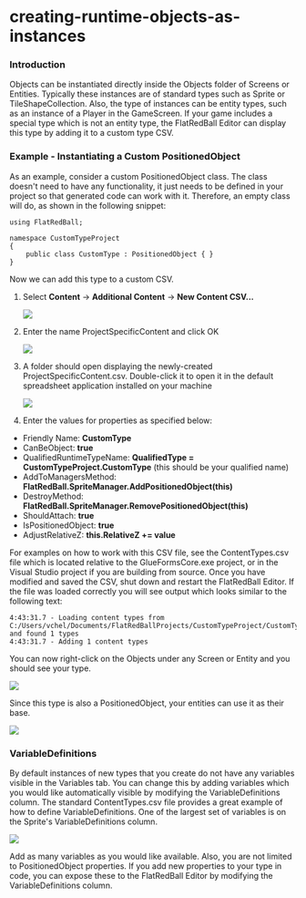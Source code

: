 # creating-runtime-objects-as-instances

### Introduction

Objects can be instantiated directly inside the Objects folder of Screens or Entities. Typically these instances are of standard types such as Sprite or TileShapeCollection. Also, the type of instances can be entity types, such as an instance of a Player in the GameScreen. If your game includes a special type which is not an entity type, the FlatRedBall Editor can display this type by adding it to a custom type CSV.

### Example - Instantiating a Custom PositionedObject

As an example, consider a custom PositionedObject class. The class doesn't need to have any functionality, it just needs to be defined in your project so that generated code can work with it. Therefore, an empty class will do, as shown in the following snippet:

```
using FlatRedBall;

namespace CustomTypeProject
{
    public class CustomType : PositionedObject { }
}
```

Now we can add this type to a custom CSV.

1.  Select **Content** -> **Additional Content** -> **New Content CSV...**

    ![](../../../../../../media/2023-05-img_645d6d3eb725a.png)
2.  Enter the name ProjectSpecificContent and click OK

    ![](../../../../../../media/2023-05-img_645d6d7b58eb4.png)
3.  A folder should open displaying the newly-created ProjectSpecificContent.csv. Double-click it to open it in the default spreadsheet application installed on your machine

    ![](../../../../../../media/2023-05-img_645d6dc7d1061.png)
4. Enter the values for properties as specified below:

* Friendly Name: **CustomType**
* CanBeObject: **true**
* QualifiedRuntimeTypeName: **QualifiedType = CustomTypeProject.CustomType** (this should be your qualified name)
* AddToManagersMethod: **FlatRedBall.SpriteManager.AddPositionedObject(this)**
* DestroyMethod: **FlatRedBall.SpriteManager.RemovePositionedObject(this)**
* ShouldAttach: **true**
* IsPositionedObject: **true**
* AdjustRelativeZ: **this.RelativeZ += value**

For examples on how to work with this CSV file, see the ContentTypes.csv file which is located relative to the GlueFormsCore.exe project, or in the Visual Studio project if you are building from source. Once you have modified and saved the CSV, shut down and restart the FlatRedBall Editor. If the file was loaded correctly you will see output which looks similar to the following text:

```
4:43:31.7 - Loading content types from C:/Users/vchel/Documents/FlatRedBallProjects/CustomTypeProject/CustomTypeProject/GlueSettings/ProjectSpecificContent.csv and found 1 types
4:43:31.7 - Adding 1 content types
```

You can now right-click on the Objects under any Screen or Entity and you should see your type.

![](../../../../../../media/2023-05-img_645d6ff53da86.png)

Since this type is also a PositionedObject, your entities can use it as their base.

![](../../../../../../media/2023-05-img_645d703ba763d.png)

### VariableDefinitions

By default instances of new types that you create do not have any variables visible in the Variables tab. You can change this by adding variables which you would like automatically visible by modifying the VariableDefinitions column. The standard ContentTypes.csv file provides a great example of how to define VariableDefinitions. One of the largest set of variables is on the Sprite's VariableDefinitions column.

![](../../../../../../media/2023-05-img_645d711051472.png)

Add as many variables as you would like available. Also, you are not limited to PositionedObject properties. If you add new properties to your type in code, you can expose these to the FlatRedBall Editor by modifying the VariableDefinitions column. &#x20;
